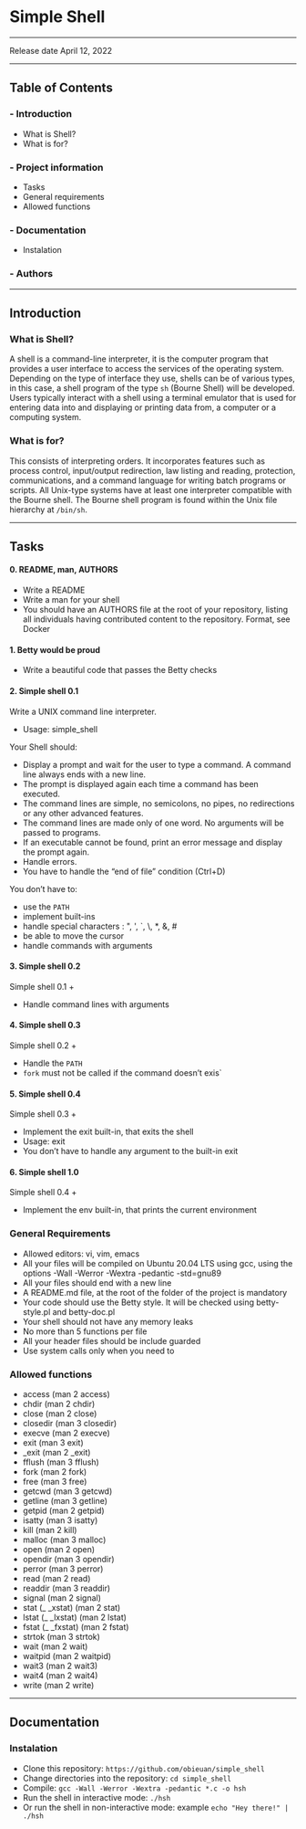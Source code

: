 # Simple Shell

---

Release date April 12, 2022

---

## Table of Contents

### - Introduction

- What is Shell?
- What is for?

### - Project information

- Tasks
- General requirements
- Allowed functions

### - Documentation

- Instalation

### - Authors

---
## Introduction



### What is Shell?

A shell is a command-line interpreter, it is the computer program that provides a user interface to access the services of the operating system. Depending on the type of interface they use, shells can be of various types, in this case, a shell program of the type `sh` (Bourne Shell) will be developed. Users typically interact with a shell using a terminal emulator that is used for entering data into and displaying or printing data from, a computer or a computing system.

### What is for?

This consists of interpreting orders. It incorporates features such as process control, input/output redirection, law listing and reading, protection, communications, and a command language for writing batch programs or scripts. All Unix-type systems have at least one interpreter compatible with the Bourne shell. The Bourne shell program is found within the Unix file hierarchy at `/bin/sh`.

---

## Tasks

#### 0. README, man, AUTHORS
- Write a README
- Write a man for your shell
- You should have an AUTHORS file at the root of your repository, listing all individuals having contributed content to the repository. Format, see Docker

#### 1. Betty would be proud
- Write a beautiful code that passes the Betty checks

#### 2. Simple shell 0.1
Write a UNIX command line interpreter.
- Usage: simple_shell

Your Shell should:
- Display a prompt and wait for the user to type a command. A command line always ends with a new line.
- The prompt is displayed again each time a command has been executed.
- The command lines are simple, no semicolons, no pipes, no redirections or any other advanced features.
- The command lines are made only of one word. No arguments will be passed to programs.
- If an executable cannot be found, print an error message and display the prompt again.
- Handle errors.
- You have to handle the “end of file” condition (Ctrl+D)

You don’t have to:

- use the `PATH`
- implement built-ins
- handle special characters : ", ', \`, \\, *, &, #
- be able to move the cursor
- handle commands with arguments

#### 3. Simple shell 0.2
Simple shell 0.1 +
- Handle command lines with arguments

#### 4. Simple shell 0.3
Simple shell 0.2 +
- Handle the `PATH`
- `fork` must not be called if the command doesn’t exis`

#### 5. Simple shell 0.4
Simple shell 0.3 +
- Implement the exit built-in, that exits the shell
- Usage: exit
- You don’t have to handle any argument to the built-in exit

#### 6. Simple shell 1.0
Simple shell 0.4 +
- Implement the env built-in, that prints the current environment

### General Requirements
- Allowed editors: vi, vim, emacs
- All your files will be compiled on Ubuntu 20.04 LTS using gcc, using the options -Wall -Werror -Wextra -pedantic -std=gnu89
- All your files should end with a new line
- A README.md file, at the root of the folder of the project is mandatory
- Your code should use the Betty style. It will be checked using betty-style.pl and betty-doc.pl
- Your shell should not have any memory leaks
- No more than 5 functions per file
- All your header files should be include guarded
- Use system calls only when you need to

### Allowed functions
- access (man 2 access)
- chdir (man 2 chdir)
- close (man 2 close)
- closedir (man 3 closedir)
- execve (man 2 execve)
- exit (man 3 exit)
- _exit (man 2 _exit)
- fflush (man 3 fflush)
- fork (man 2 fork)
- free (man 3 free)
- getcwd (man 3 getcwd)
- getline (man 3 getline)
- getpid (man 2 getpid)
- isatty (man 3 isatty)
- kill (man 2 kill)
- malloc (man 3 malloc)
- open (man 2 open)
- opendir (man 3 opendir)
- perror (man 3 perror)
- read (man 2 read)
- readdir (man 3 readdir)
- signal (man 2 signal)
- stat (_ _xstat) (man 2 stat)
- lstat (_ _lxstat) (man 2 lstat)
- fstat (_ _fxstat) (man 2 fstat)
- strtok (man 3 strtok)
- wait (man 2 wait)
- waitpid (man 2 waitpid)
- wait3 (man 2 wait3)
- wait4 (man 2 wait4)
- write (man 2 write)

---

## Documentation

### Instalation

- Clone this repository: `https://github.com/obieuan/simple_shell`
- Change directories into the repository: `cd simple_shell`
- Compile: `gcc -Wall -Werror -Wextra -pedantic *.c -o hsh`
- Run the shell in interactive mode: `./hsh`
- Or run the shell in non-interactive mode: example `echo "Hey there!" | ./hsh`